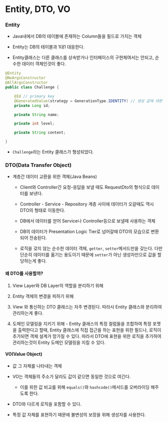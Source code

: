 # Entity, DTO, VO

### Entity

- Java내에서 DB의 테이블에 존재하는 Column들을 필드로 가지는 객체

- Entity는 DB의 테이블과 1대1 대응한다.

- Entity클래스는 다른 클래스를 상속받거나 인터페이스의 구현체여서는 안되고, 순수한 데이터 객체인것이 좋다.

```java
@Entity
@NoArgsConstructor
@AllArgsConstructor
public class Challenge {

    @Id // primary key
    @GeneratedValue(strategy = GenerationType.IDENTITY) // 생성 값에 대한 strategy 할당, 데이터가 생성될 수록 index 증가
    private Long id;

    private String name;

    private int level;

    private String content;

}
```

- `Challenge`라는 Entity 클래스가 형성되었다.

### DTO(Data Transfer Object)

- 계층간 데이터 교환을 위한 객체(Java Beans)
  
  - Client와 Controller간 요청-응답을 보낼 때도 RequestDto의 형식으로 데이터를 보낸다.
  
  - Controller - Service - Repository 계층 사이에 데이터가 오갈때도 역시 DTO의 형태로 이동한다.
  
  - DB에서 데이터를 얻어 Service나 Controller등으로 보낼때 사용하는 객체
  
  - DB의 데이터가 Presentation Logic Tier로 넘어갈때 DTO의 모습으로 변환되어 전송된다.
  
  - 로직을 갖지 않는 순수한 데이터 객체, `getter`, `setter`메서드만을 갖는다. 다만 단순히 데이터를 옮기는 용도이기 때문에 `setter`가 아닌 생성자만으로 값을 할당하는게 좋다.

#### 왜 DTO를 사용할까?

1. View Layer와 DB Layer의 역할을 분리하기 위해

2. Entity 객체의 변경을 피하기 위해

3. View 와 통신하는 DTO 클래스는 자주 변경된다. 따라사 Entity 클래스와 분리하여 관리하는게 좋다.

4. 도메인 모델링을 지키기 위해 - Entity 클래스의 특정 컬럼들을 조합하여 특정 포맷을 출력한다고 할때, Entity 클래스에 직접 접근을 하는 표현을 위한 필드나, 로직이 추가되면 객체 설계가 망가질 수 있다. 따라서 DTO에 표현을 위한 로직을 추가하여 관리하는것이 Entity 도메인 모델링을 지킬 수 있다.

#### VO(Value Object)

- 값 그 자체를 나타내는 객체

- VO는 객체들의 주소가 달라도 값이 같으면 동일한 것으로 여긴다.
  
  - 이를 위한 값 비교를 위해 `equals()`와 `hashcode()`메서드를 오버라이딩 해주도록 한다.

- DTO와 다르게 로직을 포함할 수 있다.

- 특정 값 자체를 표현하기 때문에 불변성의 보장을 위해 생성자를 사용한다.
